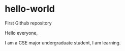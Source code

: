 # hello-world
First Github repository

Hello everyone,

I am a CSE major undergraduate student, I am learning.
